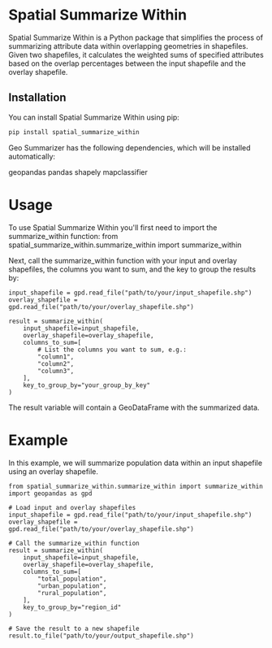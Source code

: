 # Spatial Summarize Within

Spatial Summarize Within is a Python package that simplifies the process of summarizing attribute data within overlapping geometries in shapefiles. Given two shapefiles, it calculates the weighted sums of specified attributes based on the overlap percentages between the input shapefile and the overlay shapefile.

## Installation

You can install Spatial Summarize Within using pip:

```bash
pip install spatial_summarize_within
```
Geo Summarizer has the following dependencies, which will be installed automatically:

geopandas
pandas
shapely
mapclassifier

# Usage
To use Spatial Summarize Within you'll first need to import the summarize_within function:
from spatial_summarize_within.summarize_within import summarize_within

Next, call the summarize_within function with your input and overlay shapefiles, the columns you want to sum, and the key to group the results by:
```
input_shapefile = gpd.read_file("path/to/your/input_shapefile.shp")
overlay_shapefile = gpd.read_file("path/to/your/overlay_shapefile.shp")

result = summarize_within(
    input_shapefile=input_shapefile,
    overlay_shapefile=overlay_shapefile,
    columns_to_sum=[
        # List the columns you want to sum, e.g.:
        "column1",
        "column2",
        "column3",
    ],
    key_to_group_by="your_group_by_key"
)
```
The result variable will contain a GeoDataFrame with the summarized data.

# Example
In this example, we will summarize population data within an input shapefile using an overlay shapefile.

```
from spatial_summarize_within.summarize_within import summarize_within
import geopandas as gpd

# Load input and overlay shapefiles
input_shapefile = gpd.read_file("path/to/your/input_shapefile.shp")
overlay_shapefile = gpd.read_file("path/to/your/overlay_shapefile.shp")

# Call the summarize_within function
result = summarize_within(
    input_shapefile=input_shapefile,
    overlay_shapefile=overlay_shapefile,
    columns_to_sum=[
        "total_population",
        "urban_population",
        "rural_population",
    ],
    key_to_group_by="region_id"
)

# Save the result to a new shapefile
result.to_file("path/to/your/output_shapefile.shp")
```
